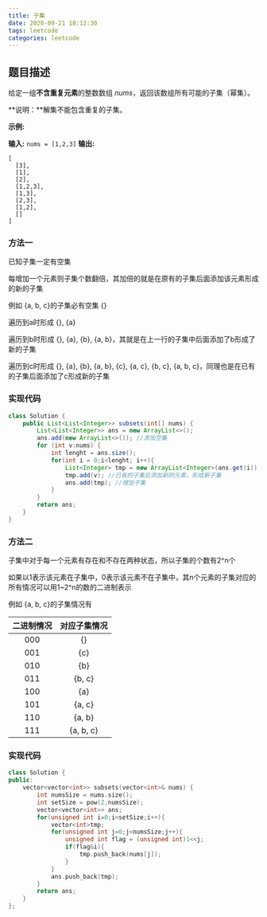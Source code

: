 ```yaml
---
title: 子集
date: 2020-09-21 18:12:30
tags: leetcode
categories: leetcode
---
```


## 题目描述

给定一组**不含重复元素**的整数数组 *nums*，返回该数组所有可能的子集（幂集）。

**说明：**解集不能包含重复的子集。

**示例:**

**输入:** `nums = [1,2,3]`
**输出:**

```
[
  [3],
  [1],
  [2],
  [1,2,3],
  [1,3],
  [2,3],
  [1,2],
  []
]
```



<!-- more -->

### 方法一

已知子集一定有空集

每增加一个元素则子集个数翻倍，其加倍的就是在原有的子集后面添加该元素形成的新的子集

例如 {a, b, c}的子集必有空集 {} 

遍历到a时形成 {}, {a}

遍历到b时形成 {}, {a}, {b}, {a, b}，其就是在上一行的子集中后面添加了b形成了新的子集

遍历到c时形成 {}, {a}, {b}, {a, b}, {c}, {a, c}, {b, c}, {a, b, c}，同理也是在已有的子集后面添加了c形成新的子集

### 实现代码

```java
class Solution {
    public List<List<Integer>> subsets(int[] nums) {
        List<List<Integer>> ans = new ArrayList<>();
        ans.add(new ArrayList<>()); //添加空集
        for (int v:nums) {
            int lenght = ans.size();
            for(int i = 0;i<lenght; i++){
                List<Integer> tmp = new ArrayList<Integer>(ans.get(i)); //获取已有的子集
                tmp.add(v); //已有的子集后添加新的元素，形成新子集
                ans.add(tmp); //增加子集
            }
        }
        return ans;
    }
}
```



### 方法二

子集中对于每一个元素有存在和不存在两种状态，所以子集的个数有2^n个

如果以1表示该元素在子集中，0表示该元素不在子集中，其n个元素的子集对应的所有情况可以用1~2^n的数的二进制表示

例如 {a, b, c}的子集情况有

| 二进制情况 | 对应子集情况 |
| :--------: | :----------: |
|    000     |      {}      |
|    001     |     {c}      |
|    010     |     {b}      |
|    011     |    {b, c}    |
|    100     |     {a}      |
|    101     |    {a, c}    |
|    110     |    {a, b}    |
|    111     |  {a, b, c}   |

### 实现代码

```cpp
class Solution {
public:
    vector<vector<int>> subsets(vector<int>& nums) {
        int numsSize = nums.size();
        int setSize = pow(2,numsSize);
        vector<vector<int>> ans;
        for(unsigned int i=0;i<setSize;i++){
            vector<int>tmp;
            for(unsigned int j=0;j<numsSize;j++){
                unsigned int flag = (unsigned int)1<<j;
                if(flag&i){
                    tmp.push_back(nums[j]);
                }
            }
            ans.push_back(tmp);
        }
        return ans;
    }
};
```

